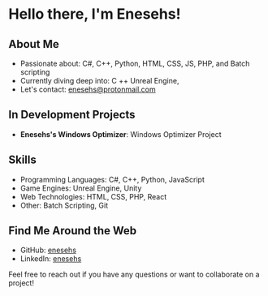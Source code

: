 # Hello there, I'm Enesehs!

## About Me
- Passionate about: C#, C++, Python, HTML, CSS, JS, PHP, and Batch scripting
- Currently diving deep into: C ++ Unreal Engine,
- Let's contact: [enesehs@protonmail.com](mailto:enesehs@protonmail.com)

## In Development Projects
- **Enesehs's Windows Optimizer**: Windows Optimizer Project

## Skills
- Programming Languages: C#, C++, Python, JavaScript
- Game Engines: Unreal Engine, Unity
- Web Technologies: HTML, CSS, PHP, React
- Other: Batch Scripting, Git

## Find Me Around the Web
- GitHub: [enesehs](https://github.com/enesehs)
- LinkedIn: [enesehs](https://www.linkedin.com/in/enesehs/)

Feel free to reach out if you have any questions or want to collaborate on a project!

<!---
enesehs/enesehs is a ✨ special ✨ repository because its `README.md` (this file) appears on your GitHub profile.
You can click the Preview link to take a look at your changes.
--->
